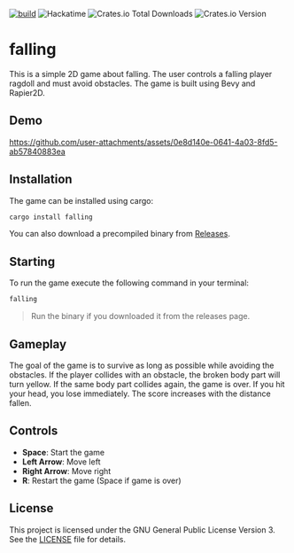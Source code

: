 [![build](https://github.com/simon0302010/falling/actions/workflows/rust.yml/badge.svg)](https://github.com/simon0302010/falling/actions/workflows/rust.yml)
![Hackatime](https://hackatime-badge.hackclub.com/U08HC7N4JJW/falling)
![Crates.io Total Downloads](https://img.shields.io/crates/d/falling)
![Crates.io Version](https://img.shields.io/crates/v/falling)

# falling

This is a simple 2D game about falling. The user controls a falling player ragdoll and must avoid obstacles. The game is built using Bevy and Rapier2D.

## Demo

https://github.com/user-attachments/assets/0e8d140e-0641-4a03-8fd5-ab57840883ea

## Installation

The game can be installed using cargo:

```bash
cargo install falling
```

You can also download a precompiled binary from [Releases](https://github.com/simon0302010/falling/releases).

## Starting

To run the game execute the following command in your terminal:

```bash
falling
```
> Run the binary if you downloaded it from the releases page.

## Gameplay

The goal of the game is to survive as long as possible while avoiding the obstacles.
If the player collides with an obstacle, the broken body part will turn yellow.
If the same body part collides again, the game is over.
If you hit your head, you lose immediately.
The score increases with the distance fallen.

## Controls
- **Space**: Start the game
- **Left Arrow**: Move left
- **Right Arrow**: Move right
- **R**: Restart the game (Space if game is over)

## License
This project is licensed under the GNU General Public License Version 3. See the [LICENSE](LICENSE) file for details.
